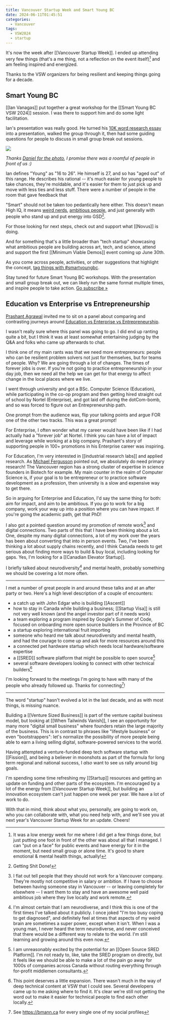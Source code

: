 ```yaml
---
title: Vancouver Startup Week and Smart Young BC
date: 2024-06-11T01:45:51
categories:
  - Vancouver
tags:
  - VSW2024
  - startup
---
```

It's now the week after [[Vancouver Startup Week]]. I ended up attending very few things (that's a me thing, not a reflection on the event itself)[^sorry] and am feeling inspired and energized.

Thanks to the VSW organizers for being resilient and keeping things going for a decade.
## Smart Young BC

[[Ian Vanagas]] put together a great workshop for the [[Smart Young BC VSW 2024]] session. I was there to support him and do some light facilitation.

Ian's presentation was really good. He turned his [10K word research essay](https://smartyoungbc.com) into a presentation, walked the group through it, then had some guiding questions for people to discuss in small group break out sessions.

![](/assets/2024/smartyoungbc-daniel.jpeg)

_Thanks [Daniel for the photo](https://x.com/Shalinsky/status/1798853716927545663), I promise there was a roomful of people in front of us :)_

Ian defines "Young" as "16 to 26". He himself is 27, and so has "aged out" of this range. He describes his rational -- it's much easier for young people to take chances, they're moldable, and it's easier for them to just pick up and move with less ties and less stuff. There were a number of people in the room that gave feedback that 

"Smart" should not be taken too pedantically here either. This doesn't mean High IQ, it means [weird nerds](https://x.com/RuxandraTeslo/status/1799454547082981619), [ambitious people](https://x.com/readswithravi/status/1799179147027116520), and just generally with people who stand up and put energy into GSD[^gsd].

For those looking for next steps, check out and support what [[Novus]] is doing.

And for something that's a little broader than "tech startup" showcasing what ambitious people are building across art, tech, and science, attend and support the first [[Minimum Viable Demos]] event coming up June 30th.

As you come across people, activities, or other suggestions that highlight the concept, [tag things with #smartyoungbc](https://x.com/search?q=%23smartyoungbc).

Stay tuned for future Smart Young BC workshops. With the presentation and small group break out, we can likely run the same format multiple times, and inspire people to take action. [Go subscribe »](https://www.smartyoungbc.com/)

## Education vs Enterprise vs Entrepreneurship

[Prashant Agrawal](https://www.linkedin.com/in/pka3300/) invited me to sit on a panel about comparing and contrasting journeys around [Education vs Enterprise vs Entrepreneurship](https://lu.ma/bepacific_VSW_44).

I wasn't really sure where this panel was going to go. I did end up ranting quite a bit, but I think it was at least somewhat entertaining judging by the Q&A and folks who came up afterwards to chat.

I think one of my main rants was that we need more entrepreneurs: people who can be resilient problem solvers not just for themselves, but for teams of people. Why? We are going through a lot of changes. The times of forever jobs is over. If you're not going to practice entrepreneurship in your day job, then we need all the help we can get for that energy to affect change in the local places where we live. 

I went through university and got a BSc. Computer Science (Education), while participating in the co-op program and then getting hired straight out of school by Nortel (Enterprise), and got laid off during the dotCom-bomb, and so was forced to figure out an Entrepreneurship path.

One prompt from the audience was, flip your talking points and argue FOR one of the other two tracks. This was a great prompt!

For Enterprise, I often wonder what my career would have been like if I had actually had a "forever job" at Nortel. I think you can have a lot of impact and leverage while working at a big company. Prashant's story of supporting people in 100+ promotions in his Enterprise career was inspiring.

For Education, I'm very interested in [[industrial research labs]] and applied research. As [Michael Fergusson](https://www.linkedin.com/in/fergusson) pointed out, we absolutely do need primary research! The Vancouver region has a strong cluster of expertise in science founders in Biotech for example. My main counter in the realm of Computer Science is, if your goal is to be entrepreneur or to practice software development as a profession, then university is a slow and expensive way to get there.

So in arguing for Enterprise and Education, I'd say the same thing for both: aim for impact, and aim to be ambitious. If you go to work for a big company, work your way up into a position where you can have impact. If you're going the academic path, get that PhD!

I also got a pointed question around my promotion of remote work[^remote] and digital connections. Two parts of this that I have been thinking about a lot. One, despite my many digital connections, a lot of my work over the years has been about converting that into in person events. Two, I've been thinking a lot about supply chains recently, and I think Canada needs to get serious about finding more ways to build & buy local, including looking for gaps. Yes, I'm looking for  a [[Canadian Elevator Startup]].

I briefly talked about neurodiversity[^nd] and mental health, probably something we should be covering a lot more often.

---

I met a number of great people in and around these talks and at an after party or two. Here's a high level description of a couple of encounters:
* a catch up with John Edgar who is building [[Ascent]]
* how to stay in Canada while building a business; [[Startup Visa]] is still not very well known (and the angel investor part of it needs work)
* a team exploring a program inspired by Google's Summer of Code, focused on onboarding more open source builders in the Province of BC
* a startup exploring international fruit importing
* someone who heard me talk about neurodiversity and mental health, and had the courage to come up and ask for more resources around this
* a connected pet hardware startup which needs local hardware/software expertise
* a [[SRED]] software platform that might be possible to open source[^oss]
* several software developers looking to connect with other technical builders[^dev]

I'm looking forward to the meetings I'm going to have with many of the people who already followed up. Thanks for connecting[^bmann]!

---

The word "startup" hasn't evolved a lot in the last decade, and as with most things, is missing nuance.

Building a [[Venture Sized Business]] is part of the venture capital business model, but looking at [[When Tailwinds Vanish]], I see an opportunity for many more "digital small business" where founders retain the large majority of the business. This is in contrast to phrases like "lifestyle business" or even "bootstrappers": let's normalize the possibility of more people being able to earn a living selling digital, software-powered services to the world.

Having attempted a venture-funded deep tech software startup with [[Fission]], and being a believer in moonshots as part of the formula for long term regional and national success, I _also_ want to see us rally around big goals.

I'm spending some time refreshing my [[Startup]] resources and getting an update on funding and other parts of the ecosystem. I'm encouraged by a lot of the energy from [[Vancouver Startup Week]], but building an innovation ecosystem can't just happen one week per year. We have a lot of work to do.

With that in mind, think about what you, personally, are going to work on, who you can collaborate with, what you need help with, and we'll see you at next year's Vancouver Startup Week for an update. Cheers!

[^bmann]: See https://bmann.ca for every single one of my social profiles

[^remote]: I flat out tell people that they should not work for a Vancouver company. They're mostly not competitive in salary or ambition. If I have to choose between having someone stay in Vancouver -- or leaving completely for elsewhere -- I want them to stay and have an awesome well paid ambitious job where they live locally and work remote.

[^nd]: I'm almost certain that I am neurodiverse, and I think this is one of the first times I've talked about it publicly. I once joked "I'm too busy coping to get diagnosed", and definitely feel at times that aspects of my weird brain are sometimes a super power, except when it isn't. When I was a young man, I never heard the term neurodiverse, and never conceived that there would be a different way to relate to the world. I'm still learning and growing around this even now.

[^sorry]: It was a low energy week for me where I did get a few things done, but just putting one foot in front of the other was about all that I managed. I can "put on a face" for public events and have energy for it in the moment, but need small group or alone time. It's good to share emotional & mental health things, actually!

[^oss]: I am unreasonably excited by the potential for an [[Open Source SRED Platform]]. I'm not ready to, like, take the SRED program on directly, but it feels like we should be able to make a lot of the pain go away for 1000s of companies across Canada without routing everything through for-profit middlemen consultants.

[^dev]: This point deserves a little expansion. There wasn't much in the way of deep technical content at VSW that I could see. Several developers came up to me asking where to find it. It's clear we're still not getting the word out to make it easier for technical people to find each other locally. 

[^gsd]: Getting Shit Done!